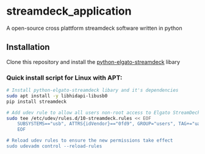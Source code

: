 # streamdeck_application
A open-source cross plattform streamdeck software written in python

## Installation
Clone this repository and install the [python-elgato-streamdeck](https://github.com/abcminiuser/python-elgato-streamdeck) libary

### Quick install script for Linux with APT:
```bash
# Install python-elgato-streamdeck libary and it's dependencies
sudo apt install -y libhidapi-libusb0
pip install streamdeck

# Add udev rule to allow all users non-root access to Elgato StreamDeck devices
sudo tee /etc/udev/rules.d/10-streamdeck.rules << EOF
    SUBSYSTEMS=="usb", ATTRS{idVendor}=="0fd9", GROUP="users", TAG+="uaccess"
    EOF

# Reload udev rules to ensure the new permissions take effect
sudo udevadm control --reload-rules
```